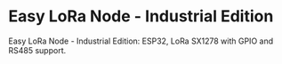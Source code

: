 # Easy LoRa Node - Industrial Edition
Easy LoRa Node - Industrial Edition: ESP32, LoRa SX1278 with GPIO and RS485 support.
